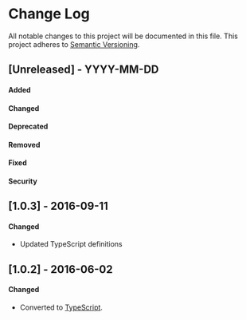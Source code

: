 # Change Log
All notable changes to this project will be documented in this file.
This project adheres to [Semantic Versioning](http://semver.org/).




## [Unreleased] - YYYY-MM-DD
#### Added
#### Changed
#### Deprecated
#### Removed
#### Fixed
#### Security



## [1.0.3] - 2016-09-11
#### Changed
- Updated TypeScript definitions




## [1.0.2] - 2016-06-02
#### Changed
- Converted to [TypeScript](https://www.typescriptlang.org/).
